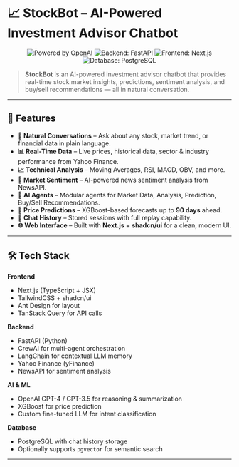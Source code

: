 # 📈 StockBot – AI-Powered Investment Advisor Chatbot

<p align="center">
  <img src="https://img.shields.io/badge/Powered%20By-OpenAI%20GPT--4-blue?style=for-the-badge&logo=openai" alt="Powered by OpenAI" />
  <img src="https://img.shields.io/badge/Backend-FastAPI-009688?style=for-the-badge&logo=fastapi" alt="Backend: FastAPI" />
  <img src="https://img.shields.io/badge/Frontend-Next.js-black?style=for-the-badge&logo=next.js" alt="Frontend: Next.js" />
  <img src="https://img.shields.io/badge/Database-PostgreSQL-316192?style=for-the-badge&logo=postgresql" alt="Database: PostgreSQL" />
</p>

> **StockBot** is an AI-powered investment advisor chatbot that provides real-time stock market insights, predictions, sentiment analysis, and buy/sell recommendations — all in natural conversation.

---

## 🚀 Features

- **💬 Natural Conversations** – Ask about any stock, market trend, or financial data in plain language.
- **📊 Real-Time Data** – Live prices, historical data, sector & industry performance from Yahoo Finance.
- **📈 Technical Analysis** – Moving Averages, RSI, MACD, OBV, and more.
- **📰 Market Sentiment** – AI-powered news sentiment analysis from NewsAPI.
- **🤖 AI Agents** – Modular agents for Market Data, Analysis, Prediction, Buy/Sell Recommendations.
- **🔮 Price Predictions** – XGBoost-based forecasts up to **90 days** ahead.
- **📂 Chat History** – Stored sessions with full replay capability.
- **🌐 Web Interface** – Built with **Next.js** + **shadcn/ui** for a clean, modern UI.

---

## 🛠️ Tech Stack

**Frontend**
- Next.js (TypeScript + JSX)
- TailwindCSS + shadcn/ui
- Ant Design for layout
- TanStack Query for API calls

**Backend**
- FastAPI (Python)
- CrewAI for multi-agent orchestration
- LangChain for contextual LLM memory
- Yahoo Finance (yFinance)
- NewsAPI for sentiment analysis

**AI & ML**
- OpenAI GPT-4 / GPT-3.5 for reasoning & summarization
- XGBoost for price prediction
- Custom fine-tuned LLM for intent classification

**Database**
- PostgreSQL with chat history storage
- Optionally supports `pgvector` for semantic search

---
